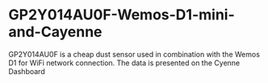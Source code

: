 # GP2Y014AU0F-Wemos-D1-mini-and-Cayenne
GP2Y014AU0F is a cheap dust sensor used in combination with the Wemos D1 for WiFi network connection. The data is presented on the Cyenne Dashboard
